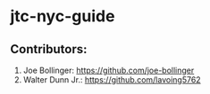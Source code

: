 # jtc-nyc-guide

## Contributors:

1. Joe Bollinger: https://github.com/joe-bollinger
2. Walter Dunn Jr.: https://github.com/lavoing5762
